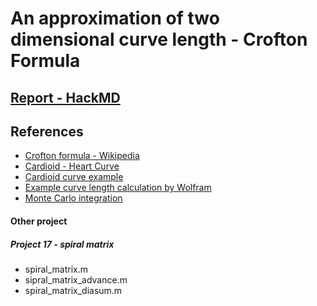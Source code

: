 # An approximation of two dimensional curve length - Crofton Formula
## [Report - HackMD](https://hackmd.io/@Skychocowhite/Hy64kAPTS)
## References
* [Crofton formula - Wikipedia](https://en.wikipedia.org/wiki/Crofton_formula)
* [Cardioid - Heart Curve](https://en.wikipedia.org/wiki/Cardioid)
* [Cardioid curve example](https://mathworld.wolfram.com/HeartCurve.html)
* [Example curve length calculation by Wolfram](https://www.wolframalpha.com/input/?i=integrate+sqrt%28%2848*%28sin%28t%29%29%5E2*cos%28t%29%29%5E2+%2B+%28-13sin%28t%29+%2B+10sin%282t%29+%2B+6sin%283t%29+%2B+4sin%284t%29%29%5E2%29+dt+from+t%3D0+to+2*pi)
* [Monte Carlo integration](https://hackmd.io/@teshenglin/ms_monte_carlo)

#### Other project
##### Project 17 - spiral matrix
* spiral_matrix.m
* sipral_matrix_advance.m
* spiral_matrix_diasum.m

